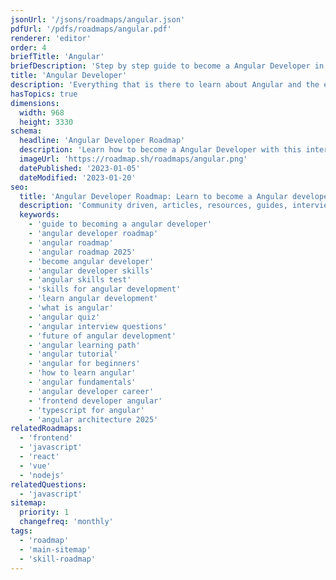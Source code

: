 ```yaml
---
jsonUrl: '/jsons/roadmaps/angular.json'
pdfUrl: '/pdfs/roadmaps/angular.pdf'
renderer: 'editor'
order: 4
briefTitle: 'Angular'
briefDescription: 'Step by step guide to become a Angular Developer in 2025'
title: 'Angular Developer'
description: 'Everything that is there to learn about Angular and the ecosystem in 2025.'
hasTopics: true
dimensions:
  width: 968
  height: 3330
schema:
  headline: 'Angular Developer Roadmap'
  description: 'Learn how to become a Angular Developer with this interactive step by step guide in 2025. We also have resources and short descriptions attached to the roadmap items so you can get everything you want to learn in one place.'
  imageUrl: 'https://roadmap.sh/roadmaps/angular.png'
  datePublished: '2023-01-05'
  dateModified: '2023-01-20'
seo:
  title: 'Angular Developer Roadmap: Learn to become a Angular developer'
  description: 'Community driven, articles, resources, guides, interview questions, quizzes for angular development. Learn to become a modern Angular developer by following the steps, skills, resources and guides listed in this roadmap.'
  keywords:
    - 'guide to becoming a angular developer'
    - 'angular developer roadmap'
    - 'angular roadmap'
    - 'angular roadmap 2025'
    - 'become angular developer'
    - 'angular developer skills'
    - 'angular skills test'
    - 'skills for angular development'
    - 'learn angular development'
    - 'what is angular'
    - 'angular quiz'
    - 'angular interview questions'
    - 'future of angular development'
    - 'angular learning path'
    - 'angular tutorial'
    - 'angular for beginners'
    - 'how to learn angular'
    - 'angular fundamentals'
    - 'angular developer career'
    - 'frontend developer angular'
    - 'typescript for angular'
    - 'angular architecture 2025'
relatedRoadmaps:
  - 'frontend'
  - 'javascript'
  - 'react'
  - 'vue'
  - 'nodejs'
relatedQuestions:
  - 'javascript'
sitemap:
  priority: 1
  changefreq: 'monthly'
tags:
  - 'roadmap'
  - 'main-sitemap'
  - 'skill-roadmap'
---
```

